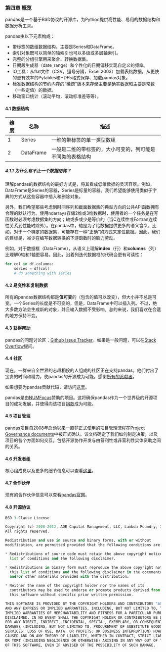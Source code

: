 ### 第四章 概览

pandas是一个基于BSD协议的开源库，为Python提供高性能、易用的数据结构和数据分析工具。

pandas由以下元素构成：
- 带标签的数组数据结构，主要是Series和DataFrame。
- 索引对象既可以简单的轴索引也可以多级或多层轴索引。
- 完整的分组引擎用来聚合、转换数据集。
- 日期段生成器（date_range）和个性化的日期偏移实现自定义的频率。
- IO工具：从flat文件（CSV，逗号分隔，Excel 2003）加载表格数据，从更快的更有效率的Pytables和HDF5格式保存、加载pandas对象。
- 标准数据结构的节约内存的“稀疏”版本来存储主要是确实数据和主要是常数（一些定值）的数据。
- 移动窗口统计（滚动平均，滚动标准差等等）。

#### 4.1 数据结构

| 维度 | 名称      | 描述                                                       |
| ---- | --------- | ---------------------------------------------------------- |
| 1    | Series    | 一维的带标签的单一类型数组                                 |
| 2    | DataFrame | 一般是二维的带标签的，大小可变的，列可能是不同类的表格结构 |

##### 4.1.1 为什么有不止一个数据结构？

理解pandas的数据结构的最好方式是，将其看成低维数据的灵活容器。例如，DataFrame是Series的容器，Series是标量的容器。我们希望能够使用类似于字典的方式从这些容器中插入和删除对象。

另外，我们希望那些考虑到时间序列和截面数据集的典型方向的公共API函数拥有合理的默认行为。使用ndarrays存储2维或3维数据时，使用者的一个任务是在写函数时必须考虑数据集的方向；轴或多或少是等价的（当C连续性或Fortran连续性关系到性能时除外）。在pandas中，轴是为了给数据提供更多的语义含义，比如，对于一个特定的数据集，可能存在一种“正确”的方式来定位数据。因此，我们的目标是，减少在编写数据转换的下游函数时的脑力劳动。

例如，对于数据框（DataFrame），从语义上理解**index**（行）和**columns**（列）比理解0轴和1轴更容易。因此，沿着列迭代数据框的代码会更有可读性：
```python
for col in df.columns:
    series = df[col]
    # do something with series
```
#### 4.2 易变性和复制数据
所有的pandas数据结构都是**值可变**的（包含的值可以改变），但大小并不总是可变。一个Series的长度是不可变的，但是，DataFrame中可以插入列。不过，绝大多数方法会生成新的对象，并且输入数据不受影响。总的来说，我们喜欢在合适的地方保持不变。

#### 4.3 获得帮助
pandas的问题讨论区：[Github Issue Tracker](https://github.com/pandas-dev/pandas/issues)。如果是一般问题，可以在[Stack Overflow](https://stackoverflow.com/questions/tagged/pandas)提问。

#### 4.4 社区
现在，一群来自全世界的志趣相投的人组成的社区正在支持pandas。他们付出了宝贵的时间和精力，使pandas的开源成为可能。感谢[所有的贡献者](https://github.com/pandas-dev/pandas/graphs/contributors)。

如果想要为pandas贡献代码，请访问[这里](http://pandas.pydata.org/pandas-docs/stable/contributing.html)。

pandas是由[NUMFocus](https://www.numfocus.org/open-source-projects/)赞助的项目。这将确保pandas作为一个世界级的开源项目的成功发展，并使得向该项目[捐款](https://pandas.pydata.org/donate.html)成为可能。


#### 4.5 项目管理
pandas项目自2008年启动以来一直非正式使用的项目管理流程在[Project Governance documents](https://github.com/pandas-dev/pandas-governance)中被正式确认。该文档确定了我们如何制定决策，以及项目的各个方面如何交互。包括开源协作开发与由营利性或非营利性实体资助之间的关系。

#### 4.6 开发者组
核心组成员以及更多的细节信息可以查看[这里](https://github.com/pandas-dev/pandas-governance/blob/master/people.md)。

#### 4.7 合作伙伴
现有的合作伙伴信息可以查看[pandas官网](https://pandas.pydata.org/about.html)。

#### 4.8 开源协议
```python
BSD 3-Clause License

Copyright (c) 2008-2012, AQR Capital Management, LLC, Lambda Foundry, Inc. and PyData Development Team
All rights reserved.

Redistribution and use in source and binary forms, with or without
modification, are permitted provided that the following conditions are met:

* Redistributions of source code must retain the above copyright notice, this
  list of conditions and the following disclaimer.

* Redistributions in binary form must reproduce the above copyright notice,
  this list of conditions and the following disclaimer in the documentation
  and/or other materials provided with the distribution.

* Neither the name of the copyright holder nor the names of its
  contributors may be used to endorse or promote products derived from
  this software without specific prior written permission.

THIS SOFTWARE IS PROVIDED BY THE COPYRIGHT HOLDERS AND CONTRIBUTORS "AS IS"
AND ANY EXPRESS OR IMPLIED WARRANTIES, INCLUDING, BUT NOT LIMITED TO, THE
IMPLIED WARRANTIES OF MERCHANTABILITY AND FITNESS FOR A PARTICULAR PURPOSE ARE
DISCLAIMED. IN NO EVENT SHALL THE COPYRIGHT HOLDER OR CONTRIBUTORS BE LIABLE
FOR ANY DIRECT, INDIRECT, INCIDENTAL, SPECIAL, EXEMPLARY, OR CONSEQUENTIAL
DAMAGES (INCLUDING, BUT NOT LIMITED TO, PROCUREMENT OF SUBSTITUTE GOODS OR
SERVICES; LOSS OF USE, DATA, OR PROFITS; OR BUSINESS INTERRUPTION) HOWEVER
CAUSED AND ON ANY THEORY OF LIABILITY, WHETHER IN CONTRACT, STRICT LIABILITY,
OR TORT (INCLUDING NEGLIGENCE OR OTHERWISE) ARISING IN ANY WAY OUT OF THE USE
OF THIS SOFTWARE, EVEN IF ADVISED OF THE POSSIBILITY OF SUCH DAMAGE.
```
